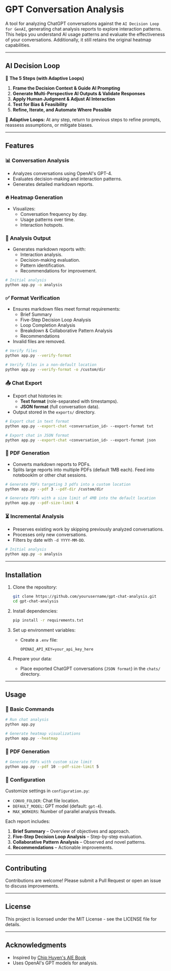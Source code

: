 # GPT Conversation Analysis

A tool for analyzing ChatGPT conversations against the `AI Decision Loop for GenAI`, generating chat analysis reports to explore interaction patterns. This helps you understand AI usage patterns and evaluate the effectiveness of your conversations. Additionally, it still retains the original heatmap capabilities.

---

## AI Decision Loop

🚀 **The 5 Steps (with Adaptive Loops)**
1. **Frame the Decision Context & Guide AI Prompting**
2. **Generate Multi-Perspective AI Outputs & Validate Responses**
3. **Apply Human Judgment & Adjust AI Interaction**
4. **Test for Bias & Feasibility**
5. **Refine, Iterate, and Automate Where Possible**

🔁 **Adaptive Loops:** At any step, return to previous steps to refine prompts, reassess assumptions, or mitigate biases.

---

## Features

### 📊 Conversation Analysis
- Analyzes conversations using OpenAI's GPT-4.
- Evaluates decision-making and interaction patterns.
- Generates detailed markdown reports.

### 🔥 Heatmap Generation
- Visualizes:
  - Conversation frequency by day.
  - Usage patterns over time.
  - Interaction hotspots.

### 📝 Analysis Output
- Generates markdown reports with:
  - Interaction analysis.
  - Decision-making evaluation.
  - Pattern identification.
  - Recommendations for improvement.

```bash
# Initial analysis
python app.py -o analysis
```

### ✅ Format Verification
- Ensures markdown files meet format requirements:
  - Brief Summary
  - Five-Step Decision Loop Analysis
  - Loop Completion Analysis
  - Breakdown & Collaborative Pattern Analysis
  - Recommendations
- Invalid files are removed.

```bash
# Verify files
python app.py --verify-format

# Verify files in a non-default location
python app.py --verify-format -o /custom/dir
```

### 📤 Chat Export
- Export chat histories in:
  - **Text format** (role-separated with timestamps).
  - **JSON format** (full conversation data).
- Output stored in the `exports/` directory.

```bash
# Export chat in text format
python app.py --export-chat <conversation_id> --export-format txt

# Export chat in JSON format
python app.py --export-chat <conversation_id> --export-format json
```

### 📄 PDF Generation
- Converts markdown reports to PDFs.
- Splits large reports into multiple PDFs (default 1MB each). Feed into notebooklm or other chat sessions.

```bash
# Generate PDFs targeting 3 pdfs into a custom location
python app.py --pdf 3 --pdf-dir /custom/dir

# Generate PDFs with a size limit of 4MB into the default location
python app.py --pdf-size-limit 4
```

### ⏳ Incremental Analysis
- Preserves existing work by skipping previously analyzed conversations.
- Processes only new conversations.
- Filters by date with `-d YYYY-MM-DD`.

```bash
# Initial analysis
python app.py -o analysis
```

---

## Installation

1. Clone the repository:
   ```bash
   git clone https://github.com/yourusername/gpt-chat-analysis.git
   cd gpt-chat-analysis
   ```

2. Install dependencies:
   ```bash
   pip install -r requirements.txt
   ```

3. Set up environment variables:
   - Create a `.env` file:
     ```env
     OPENAI_API_KEY=your_api_key_here
     ```

4. Prepare your data:
   - Place exported ChatGPT conversations (`JSON format`) in the `chats/` directory.

---

## Usage

### 🚀 Basic Commands
```bash
# Run chat analysis
python app.py

# Generate heatmap visualizations
python app.py --heatmap
```

### 📄 PDF Generation
```bash
# Generate PDFs with custom size limit
python app.py --pdf 10 --pdf-size-limit 5
```

### 🔧 Configuration
Customize settings in `configuration.py`:
- `CONVO_FOLDER`: Chat file location.
- `DEFAULT_MODEL`: GPT model (default: `gpt-4`).
- `MAX_WORKERS`: Number of parallel analysis threads.

Each report includes:
1. **Brief Summary** – Overview of objectives and approach.
2. **Five-Step Decision Loop Analysis** – Step-by-step evaluation.
3. **Collaborative Pattern Analysis** – Observed and novel patterns.
4. **Recommendations** – Actionable improvements.

---

## Contributing

Contributions are welcome! Please submit a Pull Request or open an issue to discuss improvements.

---

## License

This project is licensed under the MIT License - see the LICENSE file for details.

---

## Acknowledgments

- Inspired by [Chip Huyen's AIE Book](https://github.com/chiphuyen/aie-book)
- Uses OpenAI's GPT models for analysis.

